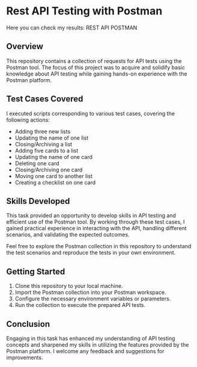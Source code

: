 # Rest API Testing with Postman
Here you can check my results: REST API POSTMAN

## Overview

This repository contains a collection of requests for API tests using the Postman tool. The focus of this project was to acquire and solidify basic knowledge about API testing while gaining hands-on experience with the Postman platform.

## Test Cases Covered

I executed scripts corresponding to various test cases, covering the following actions:

- Adding three new lists
- Updating the name of one list
- Closing/Archiving a list
- Adding five cards to a list
- Updating the name of one card
- Deleting one card
- Closing/Archiving one card
- Moving one card to another list
- Creating a checklist on one card

## Skills Developed

This task provided an opportunity to develop skills in API testing and efficient use of the Postman tool. By working through these test cases, I gained practical experience in interacting with the API, handling different scenarios, and validating the expected outcomes.

Feel free to explore the Postman collection in this repository to understand the test scenarios and reproduce the tests in your own environment.

## Getting Started

1. Clone this repository to your local machine.
2. Import the Postman collection into your Postman workspace.
3. Configure the necessary environment variables or parameters.
4. Run the collection to execute the prepared API tests.

## Conclusion

Engaging in this task has enhanced my understanding of API testing concepts and sharpened my skills in utilizing the features provided by the Postman platform. I welcome any feedback and suggestions for improvements.


